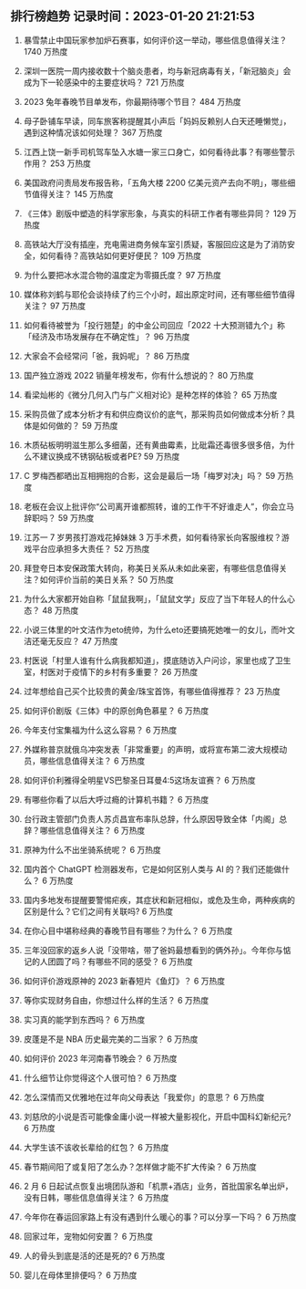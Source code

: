 
## 排行榜趋势 记录时间：2023-01-20 21:21:53
  
  1. 暴雪禁止中国玩家参加炉石赛事，如何评价这一举动，哪些信息值得关注？ 1740 万热度
    
  2. 深圳一医院一周内接收数十个脑炎患者，均与新冠病毒有关，「新冠脑炎」会成为下一轮感染中的主要症状吗？ 721 万热度
    
  3. 2023 兔年春晚节目单发布，你最期待哪个节目？ 484 万热度
    
  4. 母子卧铺车早读，同车旅客称提醒其小声后「妈妈反赖别人白天还睡懒觉」，遇到这种情况该如何处理？ 367 万热度
    
  5. 江西上饶一新手司机驾车坠入水塘一家三口身亡，如何看待此事？有哪些警示作用？ 253 万热度
    
  6. 美国政府问责局发布报告称，「五角大楼 2200 亿美元资产去向不明」，哪些细节值得关注？ 145 万热度
    
  7. 《三体》剧版中塑造的科学家形象，与真实的科研工作者有哪些异同？ 129 万热度
    
  8. 高铁站大厅没有插座，充电需进商务候车室引质疑，客服回应这是为了消防安全，如何看待？高铁站如何更好便民？ 109 万热度
    
  9. 为什么要把冰水混合物的温度定为零摄氏度？ 97 万热度
    
  10. 媒体称刘鹤与耶伦会谈持续了约三个小时，超出原定时间，还有哪些细节值得关注？ 97 万热度
    
  11. 如何看待被誉为「投行翘楚」的中金公司回应「2022 十大预测错九个」称「经济及市场发展存在不确定性」？ 96 万热度
    
  12. 大家会不会经常问「爸，我妈呢」？ 86 万热度
    
  13. 国产独立游戏 2022 销量年榜发布，你有什么想说的？ 80 万热度
    
  14. 看梁灿彬的《微分几何入门与广义相对论》是种怎样的体验？ 65 万热度
    
  15. 采购员做了成本分析才有和供应商议价的底气，那采购员如何做成本分析？具体是如何做的？ 59 万热度
    
  16. 木质砧板明明滋生那么多细菌，还有黄曲霉素，比砒霜还毒很多很多倍，为什么不建议换成不锈钢砧板或者PE? 59 万热度
    
  17. C 罗梅西都晒出互相拥抱的合影，这会是最后一场「梅罗对决」吗？ 59 万热度
    
  18. 老板在会议上批评你“公司离开谁都照转，谁的工作干不好谁走人”，你会立马辞职吗？ 59 万热度
    
  19. 江苏一 7 岁男孩打游戏花掉妹妹 3 万手术费，如何看待家长向客服维权？游戏平台应承担多大责任？ 52 万热度
    
  20. 拜登夸日本安保政策大转向，称美日关系从未如此亲密，有哪些信息值得关注？如何评价当前的美日关系？ 50 万热度
    
  21. 为什么大家都开始自称「鼠鼠我啊」，「鼠鼠文学」反应了当下年轻人的什么心态？ 48 万热度
    
  22. 小说三体里的叶文洁作为eto统帅，为什么eto还要搞死她唯一的女儿，而叶文洁还毫无反应？ 47 万热度
    
  23. 村医说「村里人谁有什么病我都知道」，摸底随访入户问诊，家里也成了卫生室，村医对于疫情下的乡村有多重要？ 26 万热度
    
  24. 过年想给自己买个比较贵的黄金/珠宝首饰，有哪些值得推荐？ 23 万热度
    
  25. 如何评价剧版《三体》中的原创角色慕星？ 6 万热度
    
  26. 今年支付宝集福为什么这么容易？ 6 万热度
    
  27. 外媒称普京就俄乌冲突发表「非常重要」的声明，或将宣布第二波大规模动员，哪些信息值得关注？ 6 万热度
    
  28. 如何评价利雅得全明星VS巴黎圣日耳曼4:5这场友谊赛？ 6 万热度
    
  29. 有哪些你看了以后大呼过瘾的计算机书籍？ 6 万热度
    
  30. 台行政主管部门负责人苏贞昌宣布率队总辞，什么原因导致全体「内阁」总辞？哪些信息值得关注？ 6 万热度
    
  31. 原神为什么不出坐骑系统呢？ 6 万热度
    
  32. 国内首个 ChatGPT 检测器发布，它是如何区别人类与 AI 的？我们还能做什么？ 6 万热度
    
  33. 国内多地发布提醒要警惕疟疾，其症状和新冠相似，或危及生命，两种疾病的区别是什么？它们之间有关联吗? 6 万热度
    
  34. 在你心目中堪称经典的春晚节目有哪些？为什么？ 6 万热度
    
  35. 三年没回家的返乡人说「没带啥，带了爸妈最想看到的俩外孙」。今年你与惦记的人团圆了吗？有哪些不同的感受？ 6 万热度
    
  36. 如何评价游戏原神的 2023 新春短片《鱼灯》？ 6 万热度
    
  37. 等你实现财务自由，你想过什么样的生活？ 6 万热度
    
  38. 实习真的能学到东西吗？ 6 万热度
    
  39. 皮蓬是不是 NBA 历史最完美的二当家？ 6 万热度
    
  40. 如何评价 2023 年河南春节晚会？ 6 万热度
    
  41. 什么细节让你觉得这个人很可怕？ 6 万热度
    
  42. 怎么深情而又优雅地在过年向父母表达「我爱你」的意思？ 6 万热度
    
  43. 刘慈欣的小说是否可能像金庸小说一样被大量影视化，开启中国科幻新纪元? 6 万热度
    
  44. 大学生该不该收长辈给的红包？ 6 万热度
    
  45. 春节期间阳了或复阳了怎么办？怎样做才能不扩大传染？ 6 万热度
    
  46. 2 月 6 日起试点恢复出境团队游和「机票+酒店」业务，首批国家名单出炉，没有日韩，哪些信息值得关注？ 6 万热度
    
  47. 今年你在春运回家路上有没有遇到什么暖心的事？可以分享一下吗？ 6 万热度
    
  48. 回家过年，宠物如何安置？ 6 万热度
    
  49. 人的骨头到底是活的还是死的? 6 万热度
    
  50. 婴儿在母体里排便吗？ 6 万热度
    